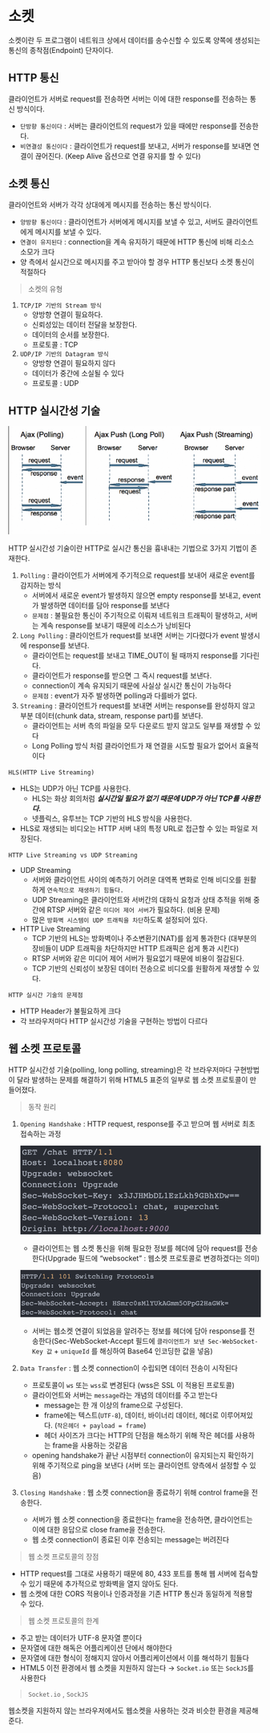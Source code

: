 # 소켓

소켓이란 두 프로그램이 네트워크 상에서 데이터를 송수신할 수 있도록 양쪽에 생성되는 통신의 종착점(Endpoint) 단자이다.

## HTTP 통신

클라이언트가 서버로 request를 전송하면 서버는 이에 대한 response를 전송하는 통신 방식이다.

- `단방향 통신이다` : 서버는 클라이언트의 request가 있을 때에만 response를 전송한다.
- `비연결성 통신이다` : 클라이언트가 request를 보내고, 서버가 response를 보내면 연결이 끊어진다. (Keep Alive 옵션으로 연결 유지를 할 수 있다)

## 소켓 통신

클라이언트와 서버가 각각 상대에게 메시지를 전송하는 통신 방식이다.

- `양방향 통신이다` : 클라이언트가 서버에게 메시지를 보낼 수 있고, 서버도 클라이언트에게 메시지를 보낼 수 있다.
- `연결이 유지된다` : connection을 계속 유지하기 때문에 HTTP 통신에 비해 리소스 소모가 크다
- 양 측에서 실시간으로 메시지를 주고 받아야 할 경우 HTTP 통신보다 소켓 통신이 적절하다

> 소켓의 유형
> 
1. `TCP/IP 기반의 Stream 방식`
    - 양방향 연결이 필요하다.
    - 신뢰성있는 데이터 전달을 보장한다.
    - 데이터의 순서를 보장한다.
    - 프로토콜 : TCP
2. `UDP/IP 기반의 Datagram 방식`
    - 양방향 연결이 필요하지 않다
    - 데이터가 중간에 소실될 수 있다
    - 프로토콜 : UDP

## HTTP 실시간성 기술

![Untitled](소켓/Untitled.png)

HTTP 실시간성 기술이란 HTTP로 실시간 통신을 흉내내는 기법으로 3가지 기법이 존재한다.

1. `Polling` : 클라이언트가 서버에게 주기적으로 request를 보내어 새로운 event를 감지하는 방식
    - 서버에서 새로운 event가 발생하지 않으면 empty response를 보내고, event가 발생하면 데이터를 담아 response를 보낸다
    - `문제점` : 불필요한 통신이 주기적으로 이뤄져 네트워크 트래픽이 팔생하고, 서버는 계속 response를 보내기 때문에 리소스가 낭비된다
2. `Long Polling` : 클라이언트가 request를 보내면 서버는 기다렸다가 event 발생시에 response를 보낸다. 
    - 클라이언트는 request를 보내고 TIME_OUT이 될 때까지 response를 기다린다.
    - 클라이언트가 response를 받으면 그 즉시 request를 보낸다.
    - connection이 계속 유지되기 때문에 사실상 실시간 통신이 가능하다
    - `문제점` :  event가 자주 발생하면 polling과 다를바가 없다.
3. `Streaming` : 클라이언트가 request를 보내면 서버는 response를 완성하지 않고 부분 데이터(chunk data, stream, response part)를 보낸다.
    - 클라이언트는 서버 측의 파일을 모두 다운로드 받지 않고도 일부를 재생할 수 있다
    - Long Polling 방식 처럼 클라이언트가 재 연결을 시도할 필요가 없어서 효율적이다

`HLS(HTTP Live Streaming)`

- HLS는 UDP가 아닌 TCP를 사용한다.
    - HLS는 화상 회의처럼 ***실시간일 필요가 없기 때문에 UDP가 아닌 TCP를 사용한다.***
    - 넷플릭스, 유투브는 TCP 기반의 HLS 방식을 사용한다.
- HLS로 재생되는 비디오는 HTTP 서버 내의 특정 URL로 접근할 수 있는 파일로 저장된다.

`HTTP Live Streaming vs UDP Streaming`

- UDP Streaming
    - 서버와 클라이언트 사이의 예측하기 어려운 대역폭 변화로 인해 비디오를 원활하게 `연속적으로 재생하기 힘들다.`
    - UDP Streaming은 클라이언트와 서버간의 대화식 요청과 상태 추적을 위해 중간에 RTSP 서버와 같은 `미디어 제어 서버`가 필요하다. (비용 문제)
    - 많은 `방화벽 시스템이 UDP 트래픽을 차단`하도록 설정되어 있다.
- HTTP Live Streaming
    - TCP 기반의 HLS는 방화벽이나 주소변환기(NAT)를 쉽게 통과한다 (대부분의 장비들이 UDP 트래픽을 차단하지만 HTTP 트래픽은 쉽게 통과 시킨다)
    - RTSP 서버와 같은 미디어 제어 서버가 필요없기 때문에 비용이 절감된다.
    - TCP 기반의 신뢰성이 보장된 데이터 전송으로 비디오를 원활하게 재생할 수 있다.
    

`HTTP 실시간 기술의 문제점`

- HTTP Header가 불필요하게 크다
- 각 브라우저마다 HTTP 실시간성 기술을 구현하는 방법이 다르다

## 웹 소켓 프로토콜

HTTP 실시간성 기술(polling, long polling, streaming)은 각 브라우저마다 구현방법이 달라 발생하는 문제를 해결하기 위해 HTML5 표준의 일부로 웹 소켓 프로토콜이 만들어졌다.

> 동작 원리
> 
1. `Opening Handshake` : HTTP request, response를 주고 받으며 웹 서버로 최초 접속하는 과정
    
    ![handshakeRequest.png](소켓/handshakeRequest.png)
    
    - 클라이언트는 웹 소켓 통신을 위해 필요한 정보를 헤더에 담아 request를 전송한다(Upgrade 필드에 “websocket” : 웹소켓 프로토콜로 변경하겠다는 의미)
    
    ![handshakeResponse.png](소켓/handshakeResponse.png)
    
    - 서버는 웹소켓 연결이 되었음을 알려주는 정보를 헤더에 담아 response를 전송한다(Sec-WebSocket-Accept 필드에 `클라이언트가 보낸 Sec-WebSocket-Key 값` + `uniqueId` 를 해싱하여 Base64 인코딩한 값을 넣음)
2. `Data Transfer` : 웹 소켓 connection이 수립되면 데이터 전송이 시작된다
    - 프로토콜이 `ws` 또는 `wss`로 변경된다 (wss은 SSL 이 적용된 프로토콜)
    - 클라이언트와 서버는 `message`라는 개념의 데이터를 주고 받는다
        - message는 한 개 이상의 frame으로 구성된다.
        - frame에는 텍스트(`UTF-8`), 데이터, 바이너리 데이터, 헤더로 이루어져있다. (`작은헤더 + payload = frame`)
        - 헤더 사이즈가 크다는 HTTP의 단점을 해소하기 위해 작은 헤더를 사용하는 frame을 사용하는 것같음
    - opening handshake가 끝난 시점부터 connection이 유지되는지 확인하기 위해 주기적으로 ping을 보낸다 (서버 또는 클라이언트 양측에서 설정할 수 있음)
3. `Closing Handshake` : 웹 소켓 connection을 종료하기 위해 control frame을 전송한다.
    - 서버가 웹 소켓 connection을 종료한다는 frame을 전송하면, 클라이언트는 이에 대한 응답으로 close frame을 전송한다.
    - 웹 소켓 connection이 종료된 이후 전송되는 message는 버려진다

> 웹 소켓 프로토콜의 장점
> 
- HTTP request를 그대로 사용하기 때문에 80, 433 포트를 통해 웹 서버에 접속할 수 있기 때문에 추가적으로 방화벽을 열지 않아도 된다.
- 웹 소켓에 대한 CORS 적용이나 인증과정을 기존 HTTP 통신과 동일하게 적용할 수 있다.

> 웹 소켓 프로토콜의 한계
> 
- 주고 받는 데이터가 UTF-8 문자열 뿐이다
- 문자열에 대한 해독은 어플리케이션 단에서 해야한다
- 문자열에 대한 형식이 정해지지 않아서 어플리케이션에서 이를 해석하기 힘들다
- HTML5 이전 환경에서 웹 소켓을 지원하지 않는다 → `Socket.io` 또는 `SockJS`를 사용한다

> `Socket.io` , `SockJS`
> 

웹소켓을 지원하지 않는 브라우저에서도 웹소켓을 사용하는 것과 비슷한 환경을 제공해준다.